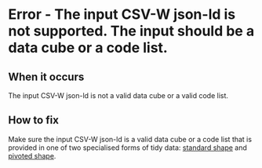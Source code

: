 # Error - The input CSV-W json-ld is not supported. The input should be a data cube or a code list.

## When it occurs

The input CSV-W json-ld is not a valid data cube or a valid code list.

## How to fix

Make sure the input CSV-W json-ld is a valid data cube or a code list that is provided in one of two specialised forms of tidy data: [standard shape](../../../guides/shape-data.md#standard-shape) and [pivoted shape](../../../guides/shape-data.md#pivoted-shape).